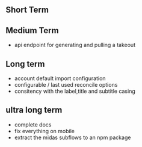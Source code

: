 ## Short Term

## Medium Term
- api endpoint for generating and pulling a takeout

## Long term
- account default import configuration
- configurable / last used reconcile options
- consitency with the label,title and subtitle casing

## ultra long term
- complete docs
- fix everything on mobile
- extract the midas subflows to an npm package

